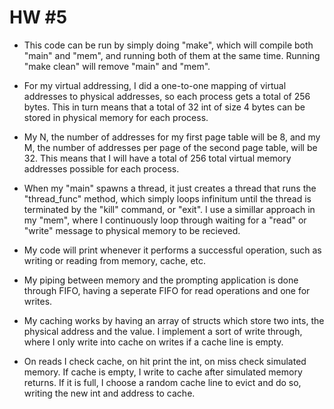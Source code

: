 # HW #5

- This code can be run by simply doing "make", which will compile both "main" and "mem", and running both of them at the same time.
Running "make clean" will remove "main" and "mem".

- For my virtual addressing, I did a one-to-one mapping of virtual addresses to physical addresses, so each process gets a total of 256 bytes.
This in turn means that a total of 32 int of size 4 bytes can be stored in physical memory for each process. 

- My N, the number of addresses for my first page table will be 8, and my M, the number of addresses per page of the second page table, will be 32. 
This means that I will have a total of 256 total virtual memory addresses possible for each process.

- When my "main" spawns a thread, it just creates a thread that runs the "thread_func" method, which simply loops infinitum until the thread
is terminated by the "kill" command, or "exit". I use a simillar approach in my "mem", where I continuously loop through waiting for a
"read" or "write" message to physical memory to be recieved.

- My code will print whenever it performs a successful operation, such as writing or reading from memory, cache, etc.

- My piping between memory and the prompting application is done through FIFO, having a seperate FIFO for read operations and one for writes.

- My caching works by having an array of structs which store two ints, the physical address and the value. I implement a sort of write through,
where I only write into cache on writes if a cache line is empty. 

- On reads I check cache, on hit print the int, on miss check simulated memory. If cache is empty, I write to cache after simulated memory returns. 
If it is full, I choose a random cache line to evict and do so, writing the new int and address to cache.
